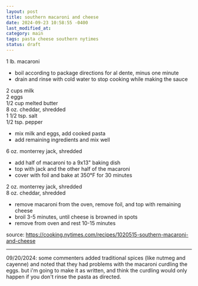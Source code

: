```yaml
---
layout: post
title: southern macaroni and cheese
date: 2024-09-23 10:58:55 -0400
last_modified_at: 
category: main
tags: pasta cheese southern nytimes
status: draft
---
```


1 lb. macaroni  
* boil according to package directions for al dente, minus one minute
* drain and rinse with cold water to stop cooking while making the sauce

2 cups milk  
2 eggs  
1/2 cup melted butter  
8 oz. cheddar, shredded  
1 1/2 tsp. salt  
1/2 tsp. pepper  
* mix milk and eggs, add cooked pasta
* add remaining ingredients and mix well

6 oz. monterrey jack, shredded  
* add half of macaroni to a 9x13" baking dish
* top with jack and the other half of the macaroni
* cover with foil and bake at 350°F for 30 minutes

2 oz. monterrey jack, shredded  
8 oz. cheddar, shredded  
* remove macaroni from the oven, remove foil, and top with remaining cheese
* broil 3-5 minutes, until cheese is browned in spots
* remove from oven and rest 10-15 minutes

source: <https://cooking.nytimes.com/recipes/1020515-southern-macaroni-and-cheese>

---

09/20/2024: some commenters added traditional spices (like nutmeg and cayenne) and noted that they
had problems with the macaroni curdling the eggs. but i'm going to make it as written, and think
the curdling would only happen if you don't rinse the pasta as directed.

